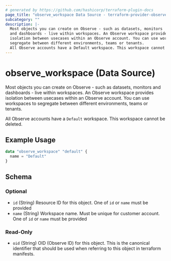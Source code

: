 ```yaml
---
# generated by https://github.com/hashicorp/terraform-plugin-docs
page_title: "observe_workspace Data Source - terraform-provider-observe"
subcategory: ""
description: |-
  Most objects you can create on Observe - such as datasets, monitors
  and dashboards - live within workspaces. An Observe workspace provides
  isolation between usecases within an Observe account. You can use workspaces to
  segregate between different environments, teams or tenants.
  All Observe accounts have a Default workspace. This workspace cannot be deleted.
---
```


# observe_workspace (Data Source)

Most objects you can create on Observe - such as datasets, monitors
and dashboards - live within workspaces. An Observe workspace provides
isolation between usecases within an Observe account. You can use workspaces to
segregate between different environments, teams or tenants. 

All Observe accounts have a `Default` workspace. This workspace cannot be deleted.

## Example Usage

```terraform
data "observe_workspace" "default" {
  name = "Default"
}
```

<!-- schema generated by tfplugindocs -->
## Schema

### Optional

- `id` (String) Resource ID for this object.
One of `id` or `name` must be provided
- `name` (String) Workspace name. Must be unique for customer account.
One of `id` or `name` must be provided

### Read-Only

- `oid` (String) OID (Observe ID) for this object. This is the canonical identifier that
should be used when referring to this object in terraform manifests.
